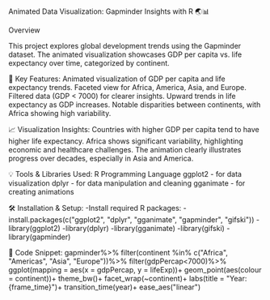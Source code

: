 Animated Data Visualization: Gapminder Insights with R 🌏📊

Overview

This project explores global development trends using the Gapminder dataset. The animated visualization showcases GDP per capita vs. life expectancy over time, categorized by continent.

🚀 Key Features:
Animated visualization of GDP per capita and life expectancy trends.
Faceted view for Africa, America, Asia, and Europe.
Filtered data (GDP < 7000) for clearer insights.
Upward trends in life expectancy as GDP increases.
Notable disparities between continents, with Africa showing high variability.

📈 Visualization Insights:
Countries with higher GDP per capita tend to have higher life expectancy.
Africa shows significant variability, highlighting economic and healthcare challenges.
The animation clearly illustrates progress over decades, especially in Asia and America.

💡 Tools & Libraries Used:
R Programming Language
ggplot2 - for data visualization
dplyr - for data manipulation and cleaning
gganimate - for creating animations

🛠️ Installation & Setup:
-Install required R packages:
-install.packages(c("ggplot2", "dplyr", "gganimate", "gapminder", "gifski"))
-library(ggplot2)
-library(dplyr)
-library(gganimate)
-library(gifski)
-library(gapminder)

📜 Code Snippet:
gapminder%>%
  filter(continent %in% c("Africa", "Americas", "Asia", "Europe"))%>%
  filter(gdpPercap<7000)%>%
  ggplot(mapping = aes(x = gdpPercap, y = lifeExp))+
  geom_point(aes(colour = continent))+
  theme_bw()+
  facet_wrap(~continent)+
  labs(title = "Year: {frame_time}")+
  transition_time(year)+
  ease_aes("linear")
